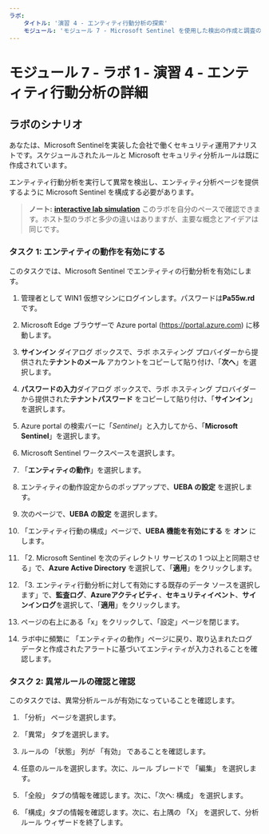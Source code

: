 ```yaml
---
ラボ:
    タイトル: '演習 4 - エンティティ行動分析の探索'
    モジュール: 'モジュール 7 - Microsoft Sentinel を使用した検出の作成と調査の実行'
---
```


# モジュール 7 - ラボ 1 - 演習 4 - エンティティ行動分析の詳細

## ラボのシナリオ

あなたは、Microsoft Sentinelを実装した会社で働くセキュリティ運用アナリストです。スケジュールされたルールと Microsoft セキュリティ分析ルールは既に作成されています。

エンティティ行動分析を実行して異常を検出し、エンティティ分析ページを提供するように Microsoft Sentinel を構成する必要があります。

>**ノート:** **[interactive lab simulation](https://mslabs.cloudguides.com/guides/SC-200%20Lab%20Simulation%20-%20Explore%20entity%20behavior%20analytics)** このラボを自分のペースで確認できます。ホスト型のラボと多少の違いはありますが、主要な概念とアイデアは同じです。

### タスク 1: エンティティの動作を有効にする

このタスクでは、Microsoft Sentinel でエンティティの行動分析を有効にします。

1. 管理者として WIN1 仮想マシンにログインします。パスワードは**Pa55w.rd** です。  

1. Microsoft Edge ブラウザーで Azure portal (https://portal.azure.com) に移動します。

1. **サインイン** ダイアログ ボックスで、ラボ ホスティング プロバイダーから提供された**テナントのメール** アカウントをコピーして貼り付け、「**次へ**」を選択します。

1. **パスワードの入力**ダイアログ ボックスで、ラボ ホスティング プロバイダーから提供された**テナントパスワード** をコピーして貼り付け、「**サインイン**」を選択します。

1. Azure portal の検索バーに「*Sentinel*」と入力してから、「**Microsoft Sentinel**」を選択します。

1. Microsoft Sentinel ワークスペースを選択します。

1. 「**エンティティの動作**」を選択します。 

1. エンティティの動作設定からのポップアップで、**UEBA の設定** を選択します。

1. 次のページで、**UEBA の設定** を選択します。

1. 「エンティティ行動の構成」ページで、**UEBA 機能を有効にする** を **オン** にします。

1. 「2. Microsoft Sentinel を次のディレクトリ サービスの 1 つ以上と同期させる」で、**Azure Active Directory** を選択して、「**適用**」をクリックします。

1. 「3. エンティティ行動分析に対して有効にする既存のデータ ソースを選択します」で、**監査ログ**、**Azureアクティビティ**、**セキュリティイベント**、**サインインログ**を選択して、「**適用**」をクリックします。

1. ページの右上にある「x」をクリックして、「設定」ページを閉じます。

1. ラボ中に頻繁に 「エンティティの動作」ページに戻り、取り込まれたログ データと作成されたアラートに基づいてエンティティが入力されることを確認します。


### タスク 2: 異常ルールの確認と確認

このタスクでは、異常分析ルールが有効になっていることを確認します。

1. 「分析」 ページを選択します。

1. 「異常」 タブを選択します。

1. ルールの 「状態」 列が 「有効」 であることを確認します。

1. 任意のルールを選択します。次に、ルール ブレードで 「編集」 を選択します。

1. 「全般」 タブの情報を確認します。次に、「次へ: 構成」 を選択します。

1. 「構成」タブの情報を確認します。次に、右上隅の 「X」 を選択して、分析ルール ウィザードを終了します。


